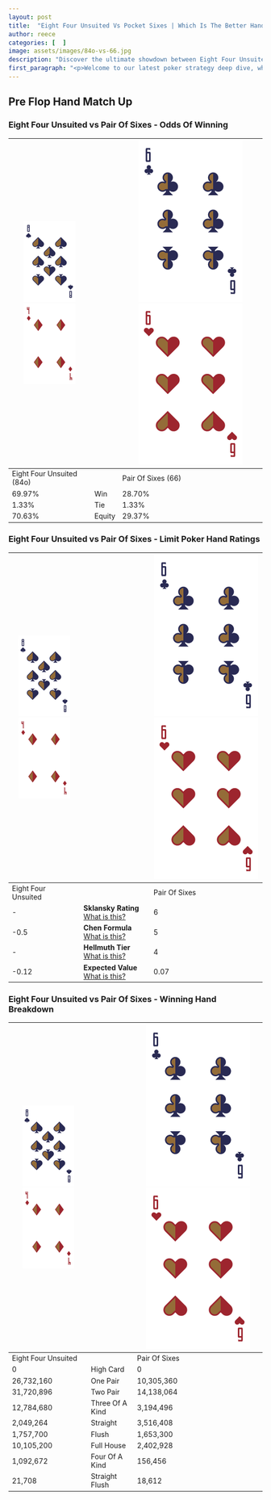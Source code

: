 ```yaml
---
layout: post
title:  "Eight Four Unsuited Vs Pocket Sixes | Which Is The Better Hand In Poker? A Complete Guide"
author: reece
categories: [  ]
image: assets/images/84o-vs-66.jpg
description: "Discover the ultimate showdown between Eight Four Unsuited and Pair Of Sixes in poker! Uncover the odds, strategies, and scenarios where one hand triumphs over the other. Get ready to up your poker game with this thrilling analysis."
first_paragraph: "<p>Welcome to our latest poker strategy deep dive, where we're pitting two distinct hands against each other in a high-stakes showdown: Eight Four Unsuited vs Pair Of Sixes.</p><p>In the dynamic world of poker, every decision counts, and knowing which hand holds the upper hand is key to your success at the table.</p><p>In this article, we'll dissect these two hands, explore the scenarios where one dominates the other, and equip you with the knowledge to make strategic choices that can tip the odds in your favor.</p><p>Get ready to unravel the intriguing dynamics of these poker hands and elevate your game to new heights.</p>"
---
```




[comment]: # (sp0)

## Pre Flop Hand Match Up

<div class="table hand-ratings" markdown="1"> 



### Eight Four Unsuited vs Pair Of Sixes - Odds Of Winning


    
| ![image info](assets/images/hand1/8.png) ![image info](assets/images/hand1/4o.png) |  | ![image info](assets/images/hand2/6.png) ![image info](assets/images/hand2/6o.png) |
| -------- | -------- | -------- |
| Eight Four Unsuited (84o) |  | Pair Of Sixes (66) |
| 69.97% | Win | 28.70% |
| 1.33% | Tie | 1.33% |
| 70.63% | Equity | 29.37% |




[comment]: # (sp1)



### Eight Four Unsuited vs Pair Of Sixes - Limit Poker Hand Ratings


    
| ![image info](assets/images/hand1/8.png) ![image info](assets/images/hand1/4o.png) |  | ![image info](assets/images/hand2/6.png) ![image info](assets/images/hand2/6o.png) |
| -------- | -------- | -------- |
| Eight Four Unsuited |  | Pair Of Sixes |
| - | **Sklansky Rating** [What is this?](/sklansky-rating-explained) | 6 |
| -0.5 | **Chen Formula** [What is this?](/chen-formula-explained) | 5 |
| - | **Hellmuth Tier** [What is this?](/Hellmuth-tier-explained) | 4 |
| -0.12 | **Expected Value** [What is this?](/expected-value-explained) | 0.07 |




[comment]: # (sp2)



### Eight Four Unsuited vs Pair Of Sixes - Winning Hand Breakdown


    
| ![image info](assets/images/hand1/8.png) ![image info](assets/images/hand1/4o.png) |  | ![image info](assets/images/hand2/6.png) ![image info](assets/images/hand2/6o.png) |
| -------- | -------- | -------- |
| Eight Four Unsuited |  | Pair Of Sixes |
| 0 | High Card | 0 |
| 26,732,160 | One Pair | 10,305,360 |
| 31,720,896 | Two Pair | 14,138,064 |
| 12,784,680 | Three Of A Kind | 3,194,496 |
| 2,049,264 | Straight | 3,516,408 |
| 1,757,700 | Flush | 1,653,300 |
| 10,105,200 | Full House | 2,402,928 |
| 1,092,672 | Four Of A Kind | 156,456 |
| 21,708 | Straight Flush | 18,612 |




[comment]: # (sp3)



</div>

[comment]: # (sp4)



[comment]: # (sp5)


